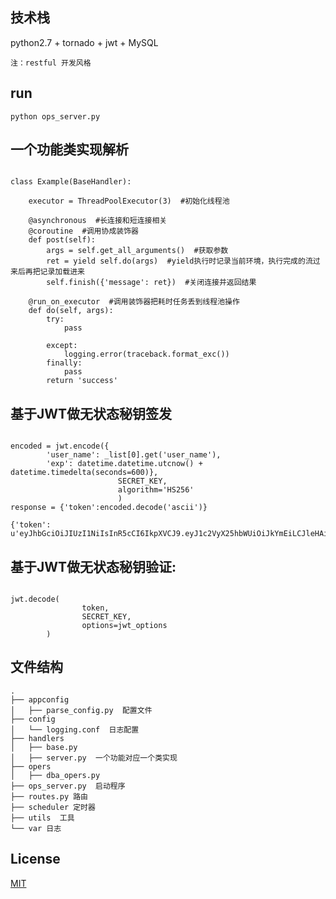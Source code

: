 ## 技术栈

python2.7 + tornado + jwt + MySQL

`注：restful 开发风格`

## run
```bush
python ops_server.py
```

## 一个功能类实现解析

```bush

class Example(BaseHandler):

	executor = ThreadPoolExecutor(3)  #初始化线程池

	@asynchronous  #长连接和短连接相关
	@coroutine  #调用协成装饰器
	def post(self):
		args = self.get_all_arguments()  #获取参数
		ret = yield self.do(args)  #yield执行时记录当前环境，执行完成的流过来后再把记录加载进来
		self.finish({'message': ret})  #关闭连接并返回结果

	@run_on_executor  #调用装饰器把耗时任务丢到线程池操作
	def do(self, args):
		try:
			pass

		except:
			logging.error(traceback.format_exc())
		finally:
			pass
		return 'success'
```

		
## 基于JWT做无状态秘钥签发

```bush

encoded = jwt.encode({
        'user_name': _list[0].get('user_name'),
        'exp': datetime.datetime.utcnow() + datetime.timedelta(seconds=600)},
                        SECRET_KEY,
                        algorithm='HS256'
                        )
response = {'token':encoded.decode('ascii')}

{'token': u'eyJhbGciOiJIUzI1NiIsInR5cCI6IkpXVCJ9.eyJ1c2VyX25hbWUiOiJkYmEiLCJleHAiOjE1MzQ4NDA1MzB9.jkKuHNg098wEEZbQnY81f0UgimhqOWgPmTE1rqZDubI'}

```

## 基于JWT做无状态秘钥验证:

```bush

jwt.decode(
                token,
                SECRET_KEY,
                options=jwt_options
        )
```


## 文件结构
```shell
.
├── appconfig
│   ├── parse_config.py  配置文件
├── config
│   └── logging.conf  日志配置
├── handlers
│   ├── base.py
│   ├── server.py  一个功能对应一个类实现
├── opers
│   ├── dba_opers.py
├── ops_server.py  启动程序
├── routes.py 路由
├── scheduler 定时器
├── utils  工具
└── var 日志
```

## License
[MIT](http://opensource.org/licenses/MIT)